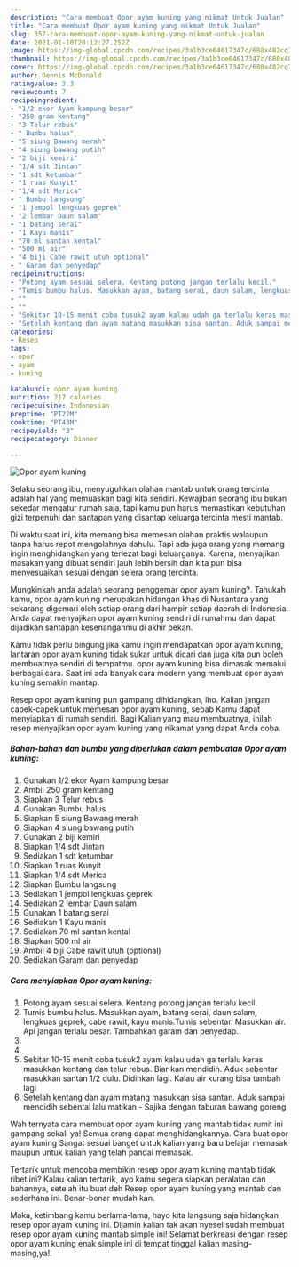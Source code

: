 ```yaml
---
description: "Cara membuat Opor ayam kuning yang nikmat Untuk Jualan"
title: "Cara membuat Opor ayam kuning yang nikmat Untuk Jualan"
slug: 357-cara-membuat-opor-ayam-kuning-yang-nikmat-untuk-jualan
date: 2021-01-10T20:12:27.252Z
image: https://img-global.cpcdn.com/recipes/3a1b3ce64617347c/680x482cq70/opor-ayam-kuning-foto-resep-utama.jpg
thumbnail: https://img-global.cpcdn.com/recipes/3a1b3ce64617347c/680x482cq70/opor-ayam-kuning-foto-resep-utama.jpg
cover: https://img-global.cpcdn.com/recipes/3a1b3ce64617347c/680x482cq70/opor-ayam-kuning-foto-resep-utama.jpg
author: Dennis McDonald
ratingvalue: 3.3
reviewcount: 7
recipeingredient:
- "1/2 ekor Ayam kampung besar"
- "250 gram kentang"
- "3 Telur rebus"
- " Bumbu halus"
- "5 siung Bawang merah"
- "4 siung bawang putih"
- "2 biji kemiri"
- "1/4 sdt Jintan"
- "1 sdt ketumbar"
- "1 ruas Kunyit"
- "1/4 sdt Merica"
- " Bumbu langsung"
- "1 jempol lengkuas geprek"
- "2 lembar Daun salam"
- "1 batang serai"
- "1 Kayu manis"
- "70 ml santan kental"
- "500 ml air"
- "4 biji Cabe rawit utuh optional"
- " Garam dan penyedap"
recipeinstructions:
- "Potong ayam sesuai selera. Kentang potong jangan terlalu kecil."
- "Tumis bumbu halus. Masukkan ayam, batang serai, daun salam, lengkuas geprek, cabe rawit, kayu manis.Tumis sebentar. Masukkan air. Api jangan terlalu besar. Tambahkan garam dan penyedap."
- ""
- ""
- "Sekitar 10-15 menit coba tusuk2 ayam kalau udah ga terlalu keras masukkan kentang dan telur rebus. Biar kan mendidih. Aduk sebentar masukkan santan 1/2 dulu. Didihkan lagi. Kalau air kurang bisa tambah lagi"
- "Setelah kentang dan ayam matang masukkan sisa santan. Aduk sampai mendidih sebental lalu matikan Sajika dengan taburan bawang goreng"
categories:
- Resep
tags:
- opor
- ayam
- kuning

katakunci: opor ayam kuning 
nutrition: 217 calories
recipecuisine: Indonesian
preptime: "PT22M"
cooktime: "PT43M"
recipeyield: "3"
recipecategory: Dinner

---
```



![Opor ayam kuning](https://img-global.cpcdn.com/recipes/3a1b3ce64617347c/680x482cq70/opor-ayam-kuning-foto-resep-utama.jpg)

Selaku seorang ibu, menyuguhkan olahan mantab untuk orang tercinta adalah hal yang memuaskan bagi kita sendiri. Kewajiban seorang ibu bukan sekedar mengatur rumah saja, tapi kamu pun harus memastikan kebutuhan gizi terpenuhi dan santapan yang disantap keluarga tercinta mesti mantab.

Di waktu  saat ini, kita memang bisa memesan olahan praktis walaupun tanpa harus repot mengolahnya dahulu. Tapi ada juga orang yang memang ingin menghidangkan yang terlezat bagi keluarganya. Karena, menyajikan masakan yang dibuat sendiri jauh lebih bersih dan kita pun bisa menyesuaikan sesuai dengan selera orang tercinta. 



Mungkinkah anda adalah seorang penggemar opor ayam kuning?. Tahukah kamu, opor ayam kuning merupakan hidangan khas di Nusantara yang sekarang digemari oleh setiap orang dari hampir setiap daerah di Indonesia. Anda dapat menyajikan opor ayam kuning sendiri di rumahmu dan dapat dijadikan santapan kesenanganmu di akhir pekan.

Kamu tidak perlu bingung jika kamu ingin mendapatkan opor ayam kuning, lantaran opor ayam kuning tidak sukar untuk dicari dan juga kita pun boleh membuatnya sendiri di tempatmu. opor ayam kuning bisa dimasak memalui berbagai cara. Saat ini ada banyak cara modern yang membuat opor ayam kuning semakin mantap.

Resep opor ayam kuning pun gampang dihidangkan, lho. Kalian jangan capek-capek untuk memesan opor ayam kuning, sebab Kamu dapat menyiapkan di rumah sendiri. Bagi Kalian yang mau membuatnya, inilah resep menyajikan opor ayam kuning yang nikamat yang dapat Anda coba.

<!--inarticleads1-->

##### Bahan-bahan dan bumbu yang diperlukan dalam pembuatan Opor ayam kuning:

1. Gunakan 1/2 ekor Ayam kampung besar
1. Ambil 250 gram kentang
1. Siapkan 3 Telur rebus
1. Gunakan  Bumbu halus
1. Siapkan 5 siung Bawang merah
1. Siapkan 4 siung bawang putih
1. Gunakan 2 biji kemiri
1. Siapkan 1/4 sdt Jintan
1. Sediakan 1 sdt ketumbar
1. Siapkan 1 ruas Kunyit
1. Siapkan 1/4 sdt Merica
1. Siapkan  Bumbu langsung
1. Sediakan 1 jempol lengkuas geprek
1. Sediakan 2 lembar Daun salam
1. Gunakan 1 batang serai
1. Sediakan 1 Kayu manis
1. Sediakan 70 ml santan kental
1. Siapkan 500 ml air
1. Ambil 4 biji Cabe rawit utuh (optional)
1. Sediakan  Garam dan penyedap




<!--inarticleads2-->

##### Cara menyiapkan Opor ayam kuning:

1. Potong ayam sesuai selera. Kentang potong jangan terlalu kecil.
1. Tumis bumbu halus. Masukkan ayam, batang serai, daun salam, lengkuas geprek, cabe rawit, kayu manis.Tumis sebentar. Masukkan air. Api jangan terlalu besar. Tambahkan garam dan penyedap.
1. 
1. 
1. Sekitar 10-15 menit coba tusuk2 ayam kalau udah ga terlalu keras masukkan kentang dan telur rebus. Biar kan mendidih. Aduk sebentar masukkan santan 1/2 dulu. Didihkan lagi. Kalau air kurang bisa tambah lagi
1. Setelah kentang dan ayam matang masukkan sisa santan. Aduk sampai mendidih sebental lalu matikan - Sajika dengan taburan bawang goreng




Wah ternyata cara membuat opor ayam kuning yang mantab tidak rumit ini gampang sekali ya! Semua orang dapat menghidangkannya. Cara buat opor ayam kuning Sangat sesuai banget untuk kalian yang baru belajar memasak maupun untuk kalian yang telah pandai memasak.

Tertarik untuk mencoba membikin resep opor ayam kuning mantab tidak ribet ini? Kalau kalian tertarik, ayo kamu segera siapkan peralatan dan bahannya, setelah itu buat deh Resep opor ayam kuning yang mantab dan sederhana ini. Benar-benar mudah kan. 

Maka, ketimbang kamu berlama-lama, hayo kita langsung saja hidangkan resep opor ayam kuning ini. Dijamin kalian tak akan nyesel sudah membuat resep opor ayam kuning mantab simple ini! Selamat berkreasi dengan resep opor ayam kuning enak simple ini di tempat tinggal kalian masing-masing,ya!.

